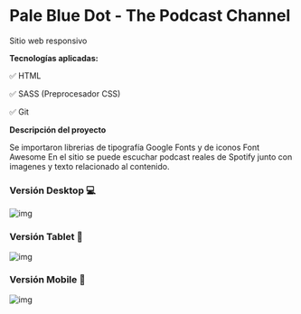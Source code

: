 # Pale Blue Dot - The Podcast Channel

Sitio web responsivo 

**Tecnologías aplicadas:**

✅ HTML 

✅ SASS (Preprocesador CSS) 

✅ Git

**Descripción del proyecto**

Se importaron librerias de tipografía Google Fonts y de iconos Font Awesome
En el sitio se puede escuchar podcast reales de Spotify junto con imagenes y texto relacionado al contenido.

### **Versión Desktop** 💻


![img](./assets/images/desktopWeb.gif)

### **Versión Tablet** 📱


![img](./assets/images/tabletWeb.gif)

### **Versión Mobile** 📲


![img](./assets/images/mobileWeb.gif)

